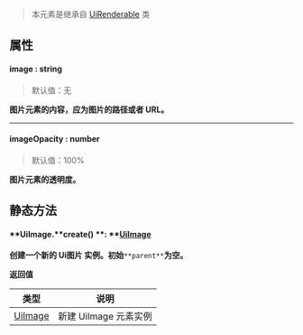 > 本元素是继承自 [UiRenderable](https://www.yuque.com/box3lab/api/yzgcv4sfm223f9we) 类


## 属性

#### image  <font id="Type">: string</font>   
> 默认值：无

**图片元素的内容，应为图片的路径或者 URL。**

---


#### imageOpacity **: number** 
> 默认值：100%

**图片元素的透明度。**


## **静态方法**

#### **UiImage.**create() **: **[**UiImage**](https://www.yuque.com/box3lab/api/iyhkzb7p6kegqxwu)
**创建一个新的 Ui图片 实例。初始**`**parent**`**为空。**

**返回值**

| **类型** | **说明** |
| --- | --- |
| [UiImage](https://www.yuque.com/box3lab/api/iyhkzb7p6kegqxwu) | 新建 UiImage 元素实例 |



